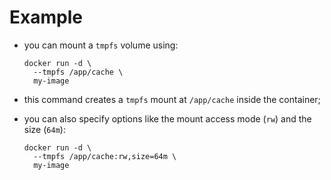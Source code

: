 # Example

- you can mount a `tmpfs` volume using:

    ```commandline
    docker run -d \
      --tmpfs /app/cache \
      my-image
    ```

- this command creates a `tmpfs` mount at `/app/cache` inside the container;
- you can also specify options like the mount access mode (`rw`) and the size (`64m`):

    ```commandline
    docker run -d \
      --tmpfs /app/cache:rw,size=64m \
      my-image
    ```
